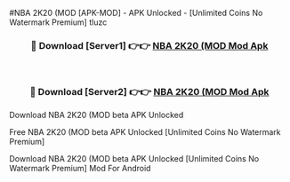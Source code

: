 #NBA 2K20 (MOD [APK-MOD] - APK Unlocked - [Unlimited Coins No Watermark Premium] tluzc



<div align="center">

<h3>🔴 Download [Server1] 👉👉 <a href="https://momento.my/?title=NBA_2K20_(MOD">NBA 2K20 (MOD Mod Apk</a></h3><br>

<h3>🔴 Download [Server2] 👉👉 <a href="https://momento.my/?title=NBA_2K20_(MOD">NBA 2K20 (MOD Mod Apk</a></h3>
</div>



Download NBA 2K20 (MOD beta APK Unlocked

Free NBA 2K20 (MOD beta APK Unlocked [Unlimited Coins No Watermark Premium]

Download NBA 2K20 (MOD beta APK Unlocked [Unlimited Coins No Watermark Premium] Mod For Android

